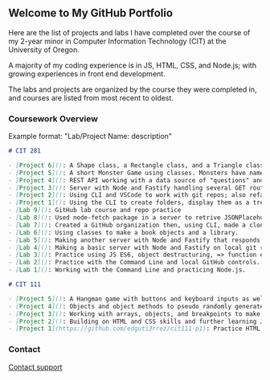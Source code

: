 ## Welcome to My GitHub Portfolio

Here are the list of projects and labs I have completed over the course of my 2-year minor in Computer Information Technology (CIT) at the University of Oregon.

A majority of my coding experience is in JS, HTML, CSS, and Node.js; with growing experiences in front end development.

The labs and projects are organized by the course they were completed in, and courses are listed from most recent to oldest.

### Coursework Overview
Example format: "Lab/Project Name: description"

```markdown
# CIT 281

- [Project 6](): A Shape class, a Rectangle class, and a Triangle class that inherit methods from each other to return values.
- [Project 5](): A short Monster Game using classes. Monsters have names, initial life values, and minimum life values. When running the program randomly depletes the monsters life.
- [Project 4](): REST API working with a data source of "questions" and "answers" handling various routes and requests.
- [Project 3](): Server with Node and Fastify handling several GET routes and req parameters using a seperate code module that is capable of calculating the total value of coin object.
- [Project 2](): Using CLI and VSCode to work with git repos; also refactoring JS code.
- [Project 1](): Using the CLI to create folders, display them as a tree, and use the break command. Also using Node.js to execute JS files.
- [Lab 9](): GitHub lab course and repo practice
- [Lab 8](): Used node-fetch package in a server to retrive JSONPlaceholder data
- [Lab 7](): Created a GitHub organization then, using CLI, made a clone and used pull and push while I edited a local copy.
- [Lab 6](): Using classes to make a book objects and a library.
- [Lab 5](): Making another server with Node and Fastify that responds to different handle requests testing with Postman.
- [Lab 4](): Making a basic server with Node and Fastify on local git repo.
- [Lab 3](): Practice using JS ES6, object destructuring, => function expressions, exports/imports, and spread/rest operators.
- [Lab 2](): Practice with the Command Line and local GitHub controls.
- [Lab 1](): Working with the Command Line and practicing Node.js.

# CIT 111

- [Project 5](): A Hangman game with buttons and keyboard inputs as well as several callback functions and a congratulations gif.
- [Project 4](): Objects and object methods to pseudo randomly generate a playing card into an HTML file. 
- [Project 3](): Working with arrays, objects, and breakpoints to make a padded table list of my favorite songs.
- [Project 2](): Building on HTML and CSS skills and further learning JS functions along with desired console.log outputs (more math functions).
- [Project 1](https://github.com/edguti3rrez/cit111-p1): Practice HTML and CSS skills as well as pratcice with basic JS coding (basic math functions).

```

### Contact

[Contact support](https://support.github.com/contact)
